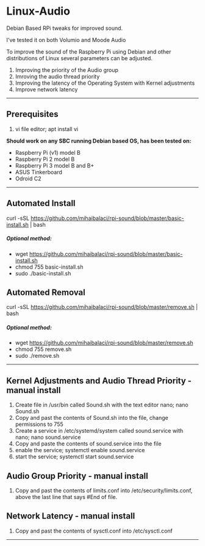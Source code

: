# Linux-Audio
Debian Based RPi tweaks for improved sound.

I've tested it on both Volumio and Moode Audio

 To improve the sound of the Raspberry Pi using Debian and other distributions of Linux several parameters can be adjusted.
 1) Improving the priority of the Audio group
 2) Imroving the audio thread priority
 3) Improving the latency of the Operating System with Kernel adjustments
 4) Improve network latency
 ______________________________________________________________________________________________________________________________
 ## Prerequisites
 1) vi file editor; apt install vi


**Should work on any SBC running Debian based OS, has been tested on:**

- Raspberry Pi (v1) model B
- Raspberry Pi 2 model B
- Raspberry Pi 3 model B and B+
- ASUS Tinkerboard
- Odroid C2
 ______________________________________________________________________________________________________________________________
 ## Automated Install
 curl -sSL https://github.com/mihaibalaci/rpi-sound/blob/master/basic-install.sh | bash

 ##### Optional method:
 - wget https://github.com/mihaibalaci/rpi-sound/blob/master/basic-install.sh
 - chmod 755 basic-install.sh
 - sudo ./basic-install.sh
 ## Automated Removal
 curl -sSL https://github.com/mihaibalaci/rpi-sound/blob/master/remove.sh | bash

 ##### Optional method:
 - wget https://github.com/mihaibalaci/rpi-sound/blob/master/remove.sh
 - chmod 755 remove.sh
 - sudo ./remove.sh

 ______________________________________________________________________________________________________________________________
 ## Kernel Adjustments and Audio Thread Priority - manual install
 1) Create file in /usr/bin called Sound.sh with the text editor nano; nano Sound.sh
 2) Copy and past the contents of Sound.sh into the file, change permissions to 755
 3) Create a service in /etc/systemd/system called sound.service with nano; nano sound.service
 4) Copy and paste the contents of sound.service into the file
 5) enable the service; systemctl enable sound.service
 6) start the service; systemctl start sound.service

 ## Audio Group Priority - manual install
 1) Copy and past the contents of limits.conf into /etc/security/limits.conf, above the last line that says #End of file.

 ## Network Latency - manual install
 1) Copy and past the contents of sysctl.conf into /etc/sysctl.conf


_____________________________________________________________________________________________________________________________
